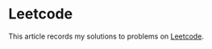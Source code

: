 # Leetcode

This article records my solutions to problems on [Leetcode](https://leetcode-cn.com/problemset/all/).
